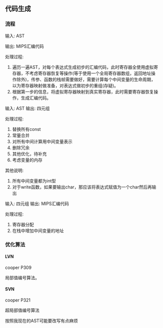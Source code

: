 ## 代码生成

### 流程

输入: AST

输出: MIPS汇编代码

处理过程: 

1. 遍历一遍AST，对每个表达式生成初步的汇编代码，此时寄存器全使用虚拟寄存器，不考虑寄存器恢复等操作(等于使用一个全局寄存器数组，返回地址操作除外)，传参、函数的栈帧需要做好，需要计算每个中间变量的生命周期，以为寄存器映射做准备，对表达式做初步的重组(存疑)。
2. 根据第一步的信息，将虚拟寄存器映射到真实寄存器，此时需要寄存器恢复操作，生成汇编代码。

输入: AST
输出: 四元组

处理过程:

1. 替换所有const
2. 常量合并
3. 对所有中间计算用中间变量表示
4. 删除冗余
5. 其他优化，待补充
6. 考虑变量的内存

其他说明: 

1. 所有中间变量都为int型
2. 对于write函数，如果要输出char，那应该将表达式赋值为一个char然后再输出

输入: 四元组
输出: MIPS汇编代码

处理过程: 

1. 寄存器分配
2. 在栈中增加中间变量的地址

### 优化算法

#### LVN

cooper P309

局部值编号算法。

#### SVN

cooper P321

超局部值编号算法

按照我现在的AST可能要改写有点麻烦

